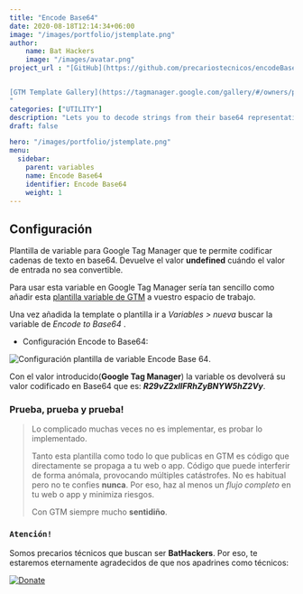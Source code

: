 ```yaml
---
title: "Encode Base64"
date: 2020-08-18T12:14:34+06:00
image: "/images/portfolio/jstemplate.png"
author:
    name: Bat Hackers
    image: "/images/avatar.png"
project_url : "[GitHub](https://github.com/precariostecnicos/encodeBase64)


[GTM Template Gallery](https://tagmanager.google.com/gallery/#/owners/precariostecnicos/templates/EncodeBase64)
"
categories: ["UTILITY"]
description: "Lets you to decode strings from their base64 representation. Returns undefined when provided with invalid input."
draft: false

hero: "/images/portfolio/jstemplate.png"
menu:
  sidebar:
    parent: variables
    name: Encode Base64
    identifier: Encode Base64
    weight: 1
---
```



##   Configuración

Plantilla de variable para  Google Tag Manager que te permite codificar cadenas de texto en base64. Devuelve el valor **undefined** cuándo el valor de entrada no sea convertible. 

Para usar esta variable en Google Tag Manager sería tan sencillo como añadir esta [plantilla variable de GTM](https://tagmanager.google.com/gallery/#/owners/precariostecnicos/templates/EncodeBase64) a vuestro espacio de trabajo. 

Una vez añadida la template o plantilla ir a *Variables > nueva* buscar la variable de *Encode to Base64*  .

- Configuración Encode to Base64:

![Configuración plantilla de variable Encode Base 64](https://user-images.githubusercontent.com/54624019/77110858-8de33280-6a26-11ea-9bef-3d411502b667.PNG).

Con el valor introducido(**Google Tag Manager**) la variable os devolverá  su valor codificado en Base64 que es: ***R29vZ2xlIFRhZyBNYW5hZ2Vy***.

### Prueba, prueba y prueba!

>Lo complicado muchas veces no es implementar, es probar lo implementado. 
>
>Tanto esta plantilla como todo lo que publicas en GTM es código que directamente se propaga a tu web o app. 
Código que puede interferir de forma anómala, provocando múltiples catástrofes. No es habitual pero no te confies **nunca**. Por eso, haz al menos un *flujo completo* en tu web o app y minimiza riesgos. 
>
> Con GTM siempre mucho **sentidiño**.

### ```Atención!```
Somos precarios técnicos que buscan ser **BatHackers**. Por eso, te estaremos eternamente agradecidos de que nos apadrines como técnicos: 

[![Donate](https://img.shields.io/badge/Donate-PayPal-green.svg)](https://www.paypal.com/cgi-bin/webscr?)